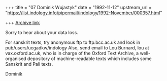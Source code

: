 +++
title = "07 Dominik Wujastyk"
date = "1992-11-12"
upstream_url = "https://list.indology.info/pipermail/indology/1992-November/000357.html"

+++
[Archive link](https://list.indology.info/pipermail/indology/1992-November/000357.html)


Sorry to hear about your data loss.

For sanskrit texts, try anonymous ftp to
     ftp.bcc.ac.uk
and look in
     pub/users/ucgadkw/indology
Also, send email to Lou Burnard, lou at vax.oxford.ac.uk, who is
in charge of the Oxford Text Archive, a well-organised depository
of machine-readable texts which includes some Sanskrit and Pali
texts.

Dominik






